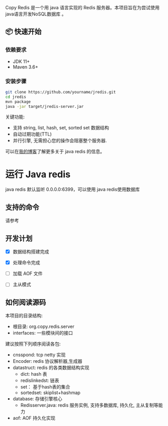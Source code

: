Copy Redis 是一个用 java 语言实现的 Redis 服务器。本项目旨在为尝试使用 java语言开发NoSQL数据库 。
## 📦 快速开始

### 依赖要求

- JDK 11+
- Maven 3.6+

### 安装步骤

```bash
git clone https://github.com/yourname/jredis.git
cd jredis
mvn package
java -jar target/jredis-server.jar
```

关键功能:
- 支持 string, list, hash, set, sorted set 数据结构
- 自动过期功能(TTL)
- 并行引擎, 无需担心您的操作会阻塞整个服务器.

可以在[我的博客]( )了解更多关于
java redis 的信息。

# 运行 Java redis

java redis 默认监听 0.0.0.0:6399，可以使用 java redis使用数据库

## 支持的命令

请参考 




## 开发计划

+ [x]  数据结构搭建完成
+ [x]  处理命令完成
+ [ ] 加载 AOF 文件
+ [ ] 主从模式


## 如何阅读源码

本项目的目录结构:

- 根目录: org.copy.redis.server
- interfaces: 一些模块间的接口

建议按照下列顺序阅读各包:

- cnsspond: tcp  netty 实现
- Encoder: redis 协议解析器,生成器
- datastruct: redis 的各类数据结构实现
    - dict: hash 表
    - redislinkedst: 链表
    - set： 基于hash表的集合
    - sortedset: skiplist+hashmap 
- database: 存储引擎核心
    - Redisserver.java: redis 服务实例, 支持多数据库, 持久化, 主从复制等能力
- aof: AOF 持久化实现 
